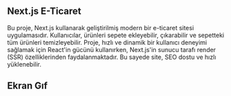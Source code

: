 
## Next.js E-Ticaret


Bu proje, Next.js kullanarak geliştirilmiş modern bir e-ticaret sitesi uygulamasıdır.
Kullanıcılar, ürünleri sepete ekleyebilir, çıkarabilir ve sepetteki tüm ürünleri temizleyebilir.
Proje, hızlı ve dinamik bir kullanıcı deneyimi sağlamak için React'in gücünü kullanırken, Next.js'in sunucu tarafı render (SSR) özelliklerinden faydalanmaktadır.
Bu sayede site, SEO dostu ve hızlı yüklenebilir.


## Ekran Gıf
